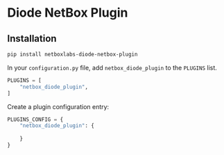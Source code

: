 # Diode NetBox Plugin

## Installation

```bash
pip install netboxlabs-diode-netbox-plugin
```

In your `configuration.py` file, add `netbox_diode_plugin` to the `PLUGINS` list.

```python
PLUGINS = [
    "netbox_diode_plugin",
]
```

Create a plugin configuration entry:

```python
PLUGINS_CONFIG = {
    "netbox_diode_plugin": {
        
    }
}
```

